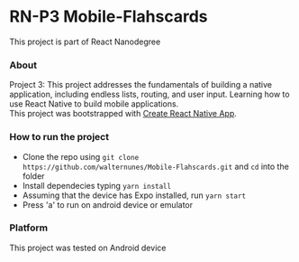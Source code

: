 # RN-P3 Mobile-Flahscards
This project is part of React Nanodegree

### About
Project 3: This project addresses the fundamentals of building a native application, including endless lists, routing, and user input. Learning how to use React Native to build mobile applications.<BR>
This project was bootstrapped with [Create React Native App](https://github.com/react-community/create-react-native-app).


### How to run the project
* Clone the repo using ```git clone https://github.com/walternunes/Mobile-Flahscards.git``` and ```cd``` into the folder
* Install dependecies typing ```yarn install```
* Assuming that the device has Expo installed, run ```yarn start``` 
* Press 'a' to run on android device or emulator

### Platform
This project was tested on Android device


